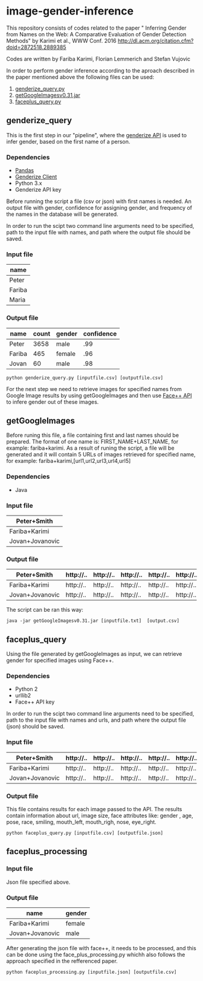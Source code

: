 # image-gender-inference
This repository consists of codes related to the paper " Inferring Gender from Names on the Web: A Comparative Evaluation of Gender Detection Methods" by Karimi et al., WWW Conf. 2016 http://dl.acm.org/citation.cfm?doid=2872518.2889385

Codes are written by
Fariba Karimi, Florian Lemmerich and Stefan Vujovic

In order to perform gender inference according to the aproach described in the paper mentioned above the following files can be used:
1. [genderize_query.py](https://github.com/frbkrm/image-gender-inference/blob/master/genderize_query.py)
2. [getGoogleImagesv0.31.jar](https://github.com/frbkrm/image-gender-inference/blob/master/getGoogleImagesv0.31.jar)
3. [faceplus_query.py](https://github.com/frbkrm/image-gender-inference/blob/master/faceplus_query.py)

## genderize_query

This is the first step in our "pipeline", where the [genderize API](http://genderize.io/) is used to infer gender, based on the first name of a person. 

### Dependencies

* [Pandas](https://pypi.python.org/pypi/pandas/)
* [Genderize Client](https://pypi.python.org/pypi/Genderize/0.1.5)
* Python 3.x
* Genderize API key

Before running the script a file (csv or json) with first names is needed. An output file with gender, confidence for assigning gender, and frequency of the names in the database will be generated.

In order to run the scipt two command line arguments need to be specified, path to the input file with names, and path where the output file should be saved. 

### Input file

name |
--- | 
Peter |
Fariba |
Maria |

### Output file

name |count |gender |confidence|
--- | --- |--- |--- |
Peter |3658 |male |.99 |
Fariba |465 |female |.96 |
Jovan |60 |male |.98 |
 
```{r, engine='bash', count_lines}
python genderize_query.py [inputfile.csv] [outputfile.csv]
```

For the next step we need to retrieve images for specified names from Google Image results by using getGoogleImages and then use [Face++ API](https://www.faceplusplus.com/) to infere gender out of these images.

## getGoogleImages

Before runing this file, a file containing first and last names should be prepared. The format of one name is:
FIRST_NAME+LAST_NAME, for example: fariba+karimi. As a result of runing the script, a file will be generated and it will contain 5 URLs of images retrieved for specified name, for example: fariba+karimi,[url1,url2,url3,url4,url5] 

### Dependencies

* Java

### Input file

Peter+Smith |
--- | 
Fariba+Karimi |
Jovan+Jovanovic |

### Output file

Peter+Smith | http://.. |http://.. |http://.. |http://.. |http://.. |
--- |--- |--- |--- |--- |--- | 
Fariba+Karimi |http://.. |http://.. |http://.. |http://.. |http://.. |
Jovan+Jovanovic |http://.. |http://.. |http://.. |http://.. |http://.. |

The script can be ran this way: 
```{r, engine='bash', count_lines}
java -jar getGoogleImagesv0.31.jar [inputfile.txt]  [output.csv]
```
## faceplus_query

Using the file generated by getGoogleImages as input, we can retrieve gender for specified images using Face++. 

### Dependencies

* Python 2
* urllib2
* Face++ API key

In order to run the scipt two command line arguments need to be specified, path to the input file with names and urls, and path where the output file (json) should be saved. 

### Input file

Peter+Smith | http://.. |http://.. |http://.. |http://.. |http://.. |
--- |--- |--- |--- |--- |--- | 
Fariba+Karimi |http://.. |http://.. |http://.. |http://.. |http://.. |
Jovan+Jovanovic |http://.. |http://.. |http://.. |http://.. |http://.. |


### Output file

This file contains results for each image passed to the API. The results contain information about url, image size, face attributes like: gender , age, pose, race, smiling, mouth_left, mouth_righ, nose, eye_right.

```{r, engine='bash', count_lines}
python faceplus_query.py [inputfile.csv] [outputfile.json]
```

## faceplus_processing

### Input file

Json file specified above.

### Output file

name | gender |
--- |--- | 
Fariba+Karimi | female |
Jovan+Jovanovic | male |

After generating the json file with face++, it needs to be processed, and this can be done using the face_plus_processing.py whichh also follows the approach specified in the refferenced paper. 

```{r, engine='bash', count_lines}
python faceplus_processing.py [inputfile.json] [outputfile.csv]
```
 
